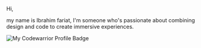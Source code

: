 Hi, 

my name is Ibrahim fariat, I'm someone who's passionate about combining design and code to create immersive experiences.

![My Codewarrior Profile Badge](https://www.codewars.com/users/fariato/badges/large)
